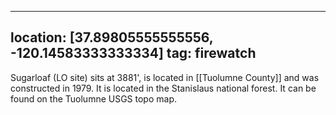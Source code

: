 
---
location: [37.89805555555556, -120.14583333333334]
tag: firewatch
---

Sugarloaf (LO site) sits at 3881', is located in [[Tuolumne County]] and was constructed in 1979. It is located in the Stanislaus national forest. It can be found on the Tuolumne USGS topo map.
